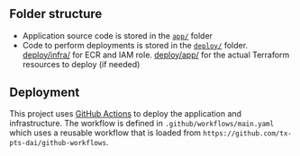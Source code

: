 # <APPLICATION-NAME>

## Folder structure

- Application source code is stored in the [`app/`](./app/) folder
- Code to perform deployments is stored in the [`deploy/`](./deploy/) folder. [deploy/infra/](./deploy/infra/) for ECR and IAM role. [deploy/app/](./deploy/app/) for the actual Terraform resources to deploy (if needed)

## Deployment

This project uses [GitHub Actions](https://docs.github.com/en/actions) to deploy the application and infrastructure. The workflow is defined in `.github/workflows/main.yaml` which uses a reusable workflow that is loaded from `https://github.com/tx-pts-dai/github-workflows`.
